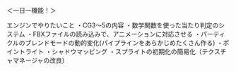 ＜一日一機能！＞

エンジンでやりたいこと
・CG3～5の内容
・数学関数を使った当たり判定のシステム
・FBXファイルの読み込みで、アニメーションに対応させる
・パーティクルのブレンドモードの動的変化(パイプラインをあらかじめたくさん作る)
・ポイントライト
・シャドウマッピング
・スプライトの初期化の簡易化（テクスチャマネージャの改良）